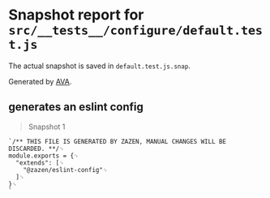 # Snapshot report for `src/__tests__/configure/default.test.js`

The actual snapshot is saved in `default.test.js.snap`.

Generated by [AVA](https://avajs.dev).

## generates an eslint config

> Snapshot 1

    `/** THIS FILE IS GENERATED BY ZAZEN, MANUAL CHANGES WILL BE DISCARDED. **/␊
    module.exports = {␊
      "extends": [␊
        "@zazen/eslint-config"␊
      ]␊
    }␊
    `

